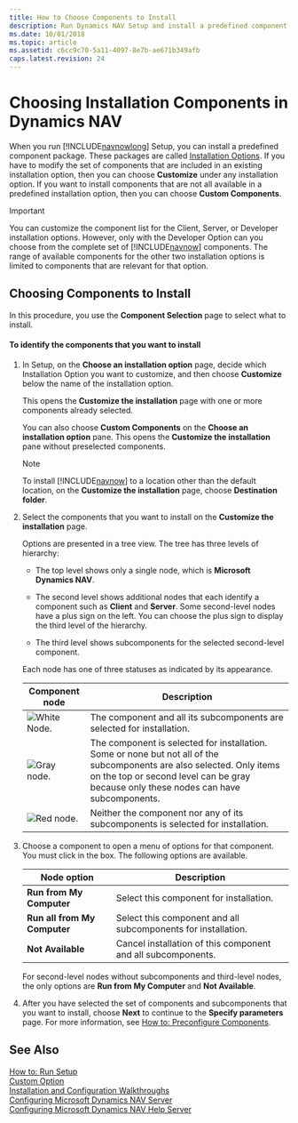 ```yaml
---
title: How to Choose Components to Install
description: Run Dynamics NAV Setup and install a predefined component package known as installation options. These packages are modifiable and can installed from custom components. 
ms.date: 10/01/2018
ms.topic: article
ms.assetid: c6cc9c70-5a11-4097-8e7b-ae671b349afb
caps.latest.revision: 24
---
```

# Choosing Installation Components in Dynamics NAV
When you run [!INCLUDE[navnowlong](includes/navnowlong_md.md)] Setup, you can install a predefined component package. These packages are called [Installation Options](Installation-Options.md). If you have to modify the set of components that are included in an existing installation option, then you can choose **Customize** under any installation option. If you want to install components that are not all available in a predefined installation option, then you can choose **Custom Components**.  
  
> [!IMPORTANT]  
>  You can customize the component list for the Client, Server, or Developer installation options. However, only with the Developer Option can you choose from the complete set of [!INCLUDE[navnow](includes/navnow_md.md)] components. The range of available components for the other two installation options is limited to components that are relevant for that option.  
  
## Choosing Components to Install  
 In this procedure, you use the **Component Selection** page to select what to install.  
  
#### To identify the components that you want to install  
  
1.  In Setup, on the **Choose an installation option** page, decide which Installation Option you want to customize, and then choose **Customize** below the name of the installation option.  
  
     This opens the **Customize the installation** page with one or more components already selected.  
  
     You can also choose **Custom Components** on the **Choose an installation option** pane. This opens the **Customize the installation** pane without preselected components.  
  
    > [!NOTE]  
    >  To install [!INCLUDE[navnow](includes/navnow_md.md)] to a location other than the default location, on the **Customize the installation** page, choose **Destination folder**.  
  
2.  Select the components that you want to install on the **Customize the installation** page.  
  
     Options are presented in a tree view. The tree has three levels of hierarchy:  
  
    -   The top level shows only a single node, which is **Microsoft Dynamics NAV**.  
  
    -   The second level shows additional nodes that each identify a component such as **Client** and **Server**. Some second-level nodes have a plus sign on the left. You can choose the plus sign to display the third level of the hierarchy.  
  
    -   The third level shows subcomponents for the selected second-level component.  
  
     Each node has one of three statuses as indicated by its appearance.  
  
    |Component node|Description|  
    |--------------------|-----------------|  
    |![White Node.](media/install_WhiteNode.png "install\_WhiteNode")|The component and all its subcomponents are selected for installation.|  
    |![Gray node.](media/install_GrayNode.png "install\_GrayNode")|The component is selected for installation. Some or none but not all of the subcomponents are also selected. Only items on the top or second level can be gray because only these nodes can have subcomponents.|  
    |![Red node.](media/install_RedNode.png "install\_RedNode")|Neither the component nor any of its subcomponents is selected for installation.|  
  
3.  Choose a component to open a menu of options for that component. You must click in the box. The following options are available.  
  
    |Node option|Description|  
    |-----------------|-----------------|  
    |**Run from My Computer**|Select this component for installation.|  
    |**Run all from My Computer**|Select this component and all subcomponents for installation.|  
    |**Not Available**|Cancel installation of this component and all subcomponents.|  
  
     For second-level nodes without subcomponents and third-level nodes, the only options are **Run from My Computer** and **Not Available**.  
  
4.  After you have selected the set of components and subcomponents that you want to install, choose **Next** to continue to the **Specify parameters** page. For more information, see [How to: Preconfigure Components](How-to--Preconfigure-Components.md).  
  
## See Also  
 [How to: Run Setup](How-to--Run-Setup.md)   
 [Custom Option](Custom-Option.md)   
 [Installation and Configuration Walkthroughs](Installation-and-Configuration-Walkthroughs.md)   
 [Configuring Microsoft Dynamics NAV Server](Configuring-Microsoft-Dynamics-NAV-Server.md)   
 [Configuring Microsoft Dynamics NAV Help Server](Configuring-Microsoft-Dynamics-NAV-Help-Server.md)

